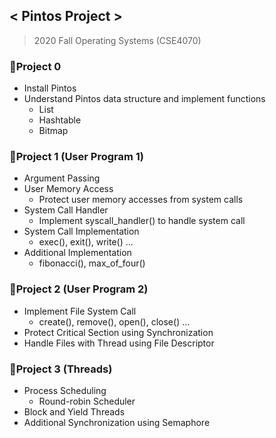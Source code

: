 ## < Pintos Project >
> 2020 Fall
> Operating Systems (CSE4070)

### 📌Project 0
- Install Pintos
- Understand Pintos data structure and implement functions
	* List
	* Hashtable
	* Bitmap  

### 📌Project 1 (User Program 1)
- Argument Passing
- User Memory Access
	* Protect user memory accesses from system calls
- System Call Handler
	* Implement syscall_handler() to handle system call
- System Call Implementation
	* exec(), exit(), write() ...
- Additional Implementation
	* fibonacci(), max_of_four()

### 📌Project 2 (User Program 2)
- Implement File System Call
	* create(), remove(), open(), close() ...
- Protect Critical Section using Synchronization
- Handle Files with Thread using File Descriptor

### 📌Project 3 (Threads)
- Process Scheduling
	* Round-robin Scheduler
- Block and Yield Threads
- Additional Synchronization using Semaphore

